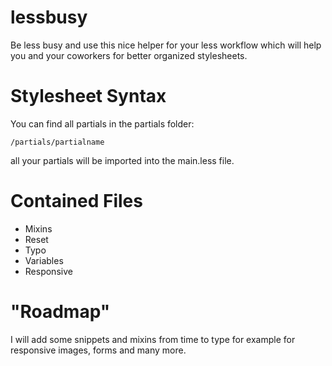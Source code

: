 lessbusy
========

Be less busy and use this nice helper for your less workflow which will help you and your coworkers for better organized stylesheets.

Stylesheet Syntax
========

You can find all partials in the partials folder:

`/partials/partialname`

all your partials will be imported into the main.less file.

Contained Files
========

* Mixins
* Reset
* Typo
* Variables
* Responsive

"Roadmap"
========

I will add some snippets and mixins from time to type for example for responsive images, forms and many more.
